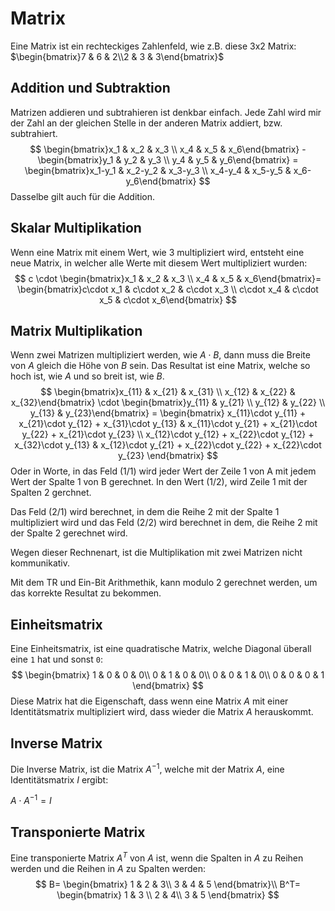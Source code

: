# Matrix

Eine Matrix ist ein rechteckiges Zahlenfeld, wie z.B. diese 3x2 Matrix: $\begin{bmatrix}7 & 6 & 2\\2 & 3 & 3\end{bmatrix}$

## Addition und Subtraktion

Matrizen addieren und subtrahieren ist denkbar einfach. Jede Zahl wird mir der Zahl an der gleichen Stelle in der anderen Matrix addiert, bzw. subtrahiert.
$$
\begin{bmatrix}x_1 & x_2 & x_3 \\ x_4 & x_5 & x_6\end{bmatrix} - 
\begin{bmatrix}y_1 & y_2 & y_3 \\ y_4 & y_5 & y_6\end{bmatrix} = 
\begin{bmatrix}x_1-y_1 & x_2-y_2 & x_3-y_3 \\ x_4-y_4 & x_5-y_5 & x_6-y_6\end{bmatrix}
$$
Dasselbe gilt auch für die Addition.

## Skalar Multiplikation

Wenn eine Matrix mit einem Wert, wie 3 multipliziert wird, entsteht eine neue Matrix, in welcher alle Werte mit diesem Wert multipliziert wurden:
$$
c \cdot
\begin{bmatrix}x_1 & x_2 & x_3 \\ x_4 & x_5 & x_6\end{bmatrix}= 
\begin{bmatrix}c\cdot x_1 & c\cdot x_2 & c\cdot x_3 \\ c\cdot x_4 & c\cdot x_5 & c\cdot x_6\end{bmatrix}
$$

## Matrix Multiplikation

Wenn zwei Matrizen multipliziert werden, wie $A\cdot B$, dann muss die Breite von $A$ gleich die Höhe von $B$ sein.  Das Resultat ist eine Matrix, welche so hoch ist, wie $A$ und so breit ist, wie $B$.
$$
\begin{bmatrix}x_{11} & x_{21} & x_{31} \\ x_{12} & x_{22} & x_{32}\end{bmatrix} \cdot
\begin{bmatrix}y_{11} & y_{21} \\ y_{12} & y_{22} \\ y_{13} & y_{23}\end{bmatrix} = 
\begin{bmatrix}
	x_{11}\cdot y_{11} + x_{21}\cdot y_{12} + x_{31}\cdot y_{13} & 
	x_{11}\cdot y_{21} + x_{21}\cdot y_{22} + x_{21}\cdot y_{23} \\
	x_{12}\cdot y_{12} + x_{22}\cdot y_{12} + x_{32}\cdot y_{13} & 
	x_{12}\cdot y_{21} + x_{22}\cdot y_{22} + x_{22}\cdot y_{23} 
\end{bmatrix}
$$
Oder in Worte, in das Feld (1/1) wird jeder Wert der Zeile 1 von A mit jedem Wert der Spalte 1 von B gerechnet. In den Wert (1/2), wird Zeile 1 mit der Spalten 2 gerchnet.

Das Feld (2/1) wird berechnet, in dem die Reihe 2 mit der Spalte 1 multipliziert wird und das Feld (2/2) wird berechnet in dem, die Reihe 2 mit der Spalte 2 gerechnet wird.

Wegen dieser Rechnenart, ist die Multiplikation mit zwei Matrizen nicht kommunikativ.

Mit dem TR und Ein-Bit Arithmethik, kann modulo 2 gerechnet werden, um das korrekte Resultat zu bekommen.

## Einheitsmatrix

Eine Einheitsmatrix, ist eine quadratische Matrix, welche Diagonal überall eine `1` hat und sonst `0`:
$$
\begin{bmatrix}
1 & 0 & 0 & 0\\
0 & 1 & 0 & 0\\
0 & 0 & 1 & 0\\
0 & 0 & 0 & 1
\end{bmatrix}
$$
Diese Matrix hat die Eigenschaft, dass wenn eine Matrix $A$ mit einer Identitätsmatrix multipliziert wird, dass wieder die Matrix $A$ herauskommt.

## Inverse Matrix

Die Inverse Matrix, ist die Matrix $A^{-1}$, welche mit der Matrix $A$, eine Identitätsmatrix $I$ ergibt:

$A\cdot A^{-1}=I$

## Transponierte Matrix

Eine transponierte Matrix $A^T$ von $A$ ist, wenn die Spalten in $A$ zu Reihen werden und die Reihen in $A$ zu Spalten werden:
$$
B= \begin{bmatrix}
1 & 2 & 3\\
3 & 4 & 5
\end{bmatrix}\\
B^T= \begin{bmatrix}
1 & 3 \\
2 & 4\\
3 & 5
\end{bmatrix}
$$

